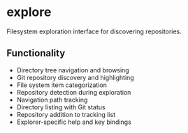 # explore

Filesystem exploration interface for discovering repositories.

## Functionality

- Directory tree navigation and browsing
- Git repository discovery and highlighting
- File system item categorization
- Repository detection during exploration
- Navigation path tracking
- Directory listing with Git status
- Repository addition to tracking list
- Explorer-specific help and key bindings

